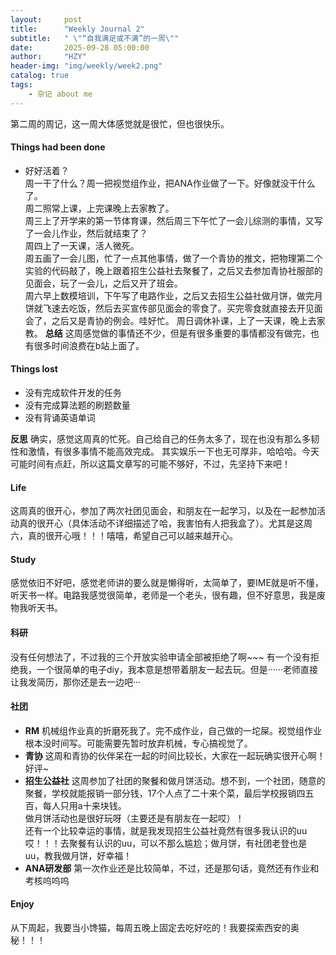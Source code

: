 ```yaml
---
layout:     post
title:      "Weekly Journal 2"
subtitle:   " \"“自我满足或不满”的一周\""
date:       2025-09-28 05:00:00
author:     "HZY"
header-img: "img/weekly/week2.png"
catalog: true
tags:
    - 杂记 about me
---
```


第二周的周记，这一周大体感觉就是很忙，但也很快乐。
#### Things had been done
* 好好活着？    
周一干了什么？周一把视觉组作业，把ANA作业做了一下。好像就没干什么了。  
周二照常上课，上完课晚上去家教了。  
周三上了开学来的第一节体育课，然后周三下午忙了一会儿综测的事情，又写了一会儿作业，然后就结束了？  
周四上了一天课，活人微死。  
周五画了一会儿图，忙了一点其他事情，做了一个青协的推文，把物理第二个实验的代码敲了，晚上跟着招生公益社去聚餐了，之后又去参加青协社服部的见面会，玩了一会儿，之后又开了班会。   
周六早上数模培训，下午写了电路作业，之后又去招生公益社做月饼，做完月饼就飞速去吃饭，然后去买宣传部见面会的零食了。买完零食就直接去开见面会了，之后又是青协的例会。哇好忙。
周日调休补课，上了一天课，晚上去家教。
**总结**   这周感觉做的事情还不少，但是有很多重要的事情都没有做完，也有很多时间浪费在b站上面了。
#### Things lost
* 没有完成软件开发的任务
* 没有完成算法题的刷题数量
* 没有背诵英语单词

**反思** 确实，感觉这周真的忙死。自己给自己的任务太多了，现在也没有那么多韧性和激情，有很多事情不能高效完成。
其实娱乐一下也无可厚非，哈哈哈。今天可能时间有点赶，所以这篇文章写的可能不够好，不过，先坚持下来吧！
#### Life 
这周真的很开心，参加了两次社团见面会，和朋友在一起学习，以及在一起参加活动真的很开心（具体活动不详细描述了哈，我害怕有人把我盒了）。尤其是这周六，真的很开心哦！！！嘻嘻，希望自己可以越来越开心。  
#### Study
感觉依旧不好吧，感觉老师讲的要么就是懒得听，太简单了，要IME就是听不懂，听天书一样。电路我感觉很简单，老师是一个老头，很有趣，但不好意思，我是废物我听天书。
####  科研
没有任何想法了，不过我的三个开放实验申请全部被拒绝了啊~~~
有一个没有拒绝我，一个很简单的电子diy，我本意是想带着朋友一起去玩。但是······老师直接让我发简历，那你还是去一边吧···
#### 社团
* **RM**
机械组作业真的折磨死我了。完不成作业，自己做的一坨屎。视觉组作业根本没时间写。可能需要先暂时放弃机械，专心搞视觉了。
* **青协**
这周和青协的伙伴呆在一起的时间比较长，大家在一起玩确实很开心啊！好评~
* **招生公益社**
这周参加了社团的聚餐和做月饼活动。想不到，一个社团，随意的聚餐，学校就能报销一部分钱，17个人点了二十来个菜，最后学校报销四五百，每人只用a十来块钱。  
做月饼活动也是很好玩呀（主要还是有朋友在一起哎）！  
还有一个比较幸运的事情，就是我发现招生公益社竟然有很多我认识的uu哎！！！去聚餐有认识的uu，可以不那么尴尬；做月饼，有社团老登也是uu，教我做月饼，好幸福！
* **ANA研发部**
第一次作业还是比较简单，不过，还是那句话，竟然还有作业和考核呜呜呜

#### Enjoy
从下周起，我要当小馋猫，每周五晚上固定去吃好吃的！我要探索西安的奥秘！！！
